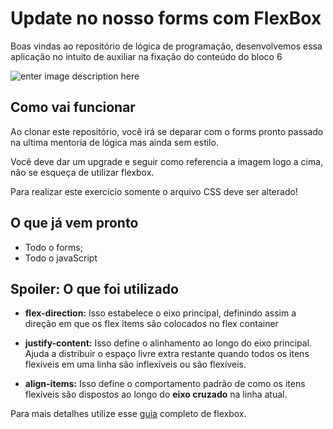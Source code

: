 # Update no nosso forms com FlexBox

Boas vindas ao repositório de lógica de programação, desenvolvemos essa aplicação no intuito de auxiliar na fixação do conteúdo do bloco 6

![enter image description here](https://i.ibb.co/qsyMMSx/Captura-de-tela-de-2021-12-05-15-39-35.png)

## Como vai funcionar

Ao clonar este repositório, você irá se deparar com o forms pronto passado na ultima mentoria de lógica mas ainda sem estilo.

Você deve dar um upgrade e seguir como referencia a imagem logo a cima, não se esqueça de utilizar flexbox.

Para realizar este exercício somente o arquivo CSS deve ser alterado!

## O que já vem pronto

- Todo o forms;
- Todo o javaScript

## Spoiler: O que foi utilizado

- **flex-direction:** Isso estabelece o eixo principal, definindo assim a direção em que os flex items são colocados no flex container

- **justify-content:** Isso define o alinhamento ao longo do eixo principal. Ajuda a distribuir o espaço livre extra restante quando todos os itens flexíveis em uma linha são inflexíveis ou são flexíveis.

- **align-items:** Isso define o comportamento padrão de como os itens flexíveis são dispostos ao longo do **eixo cruzado** na linha atual.

Para mais detalhes utilize esse [guia](https://css-tricks.com/snippets/css/a-guide-to-flexbox/) completo de flexbox.
